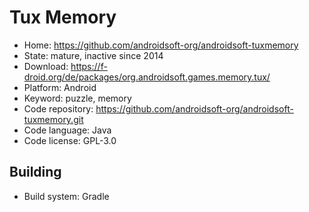 # Tux Memory

- Home: https://github.com/androidsoft-org/androidsoft-tuxmemory
- State: mature, inactive since 2014
- Download: https://f-droid.org/de/packages/org.androidsoft.games.memory.tux/
- Platform: Android
- Keyword: puzzle, memory
- Code repository: https://github.com/androidsoft-org/androidsoft-tuxmemory.git
- Code language: Java
- Code license: GPL-3.0

## Building

- Build system: Gradle
